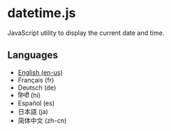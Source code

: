 # datetime.js

JavaScript utility to display the current date and time.

## Languages
- [English (en-us)](Documentation/README-en.md)
- Français (fr)
- Deutsch (de)
- हिन्दी (hi)
- Español (es)
- 日本語 (ja)
- 简体中文 (zh-cn)

